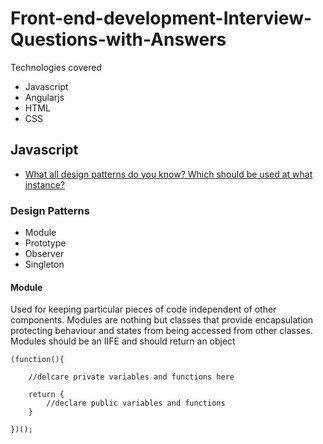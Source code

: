 # Front-end-development-Interview-Questions-with-Answers

Technologies covered

- Javascript
- Angularjs
- HTML
- CSS

## Javascript
 
- [What all design patterns do you know? Which should be used at what instance?](#design-patterns)


### Design Patterns

- Module
- Prototype
- Observer
- Singleton

#### Module

Used for keeping particular pieces of code independent of other components.
Modules are nothing but classes that provide encapsulation protecting behaviour and states from being accessed from other classes. Modules should be an IIFE and should return an object

```JS
(function(){
	
	//delcare private variables and functions here

	return {
		//declare public variables and functions
	}

})();
```


